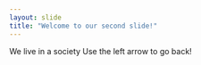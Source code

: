 ```yaml
---
layout: slide
title: "Welcome to our second slide!"
---
```

We live in a society
Use the left arrow to go back!
